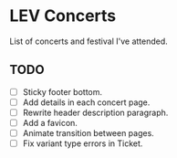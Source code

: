 # LEV Concerts

List of concerts and festival I've attended.

## TODO

- [ ] Sticky footer bottom.
- [ ] Add details in each concert page.
- [ ] Rewrite header description paragraph.
- [ ] Add a favicon.
- [ ] Animate transition between pages.
- [ ] Fix variant type errors in Ticket.
